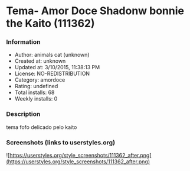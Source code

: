 # Tema- Amor Doce Shadonw bonnie the Kaito (111362)

### Information
- Author: animals cat (unknown)
- Created at: unknown
- Updated at: 3/10/2015, 11:38:13 PM
- License: NO-REDISTRIBUTION
- Category: amordoce
- Rating: undefined
- Total installs: 68
- Weekly installs: 0


### Description
tema fofo delicado pelo kaito


### Screenshots (links to userstyles.org)
![https://userstyles.org/style_screenshots/111362_after.png](https://userstyles.org/style_screenshots/111362_after.png)


